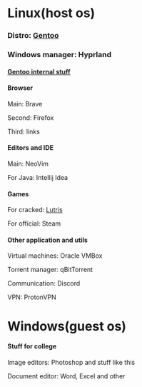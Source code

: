 # Linux(host os)

### Distro: [Gentoo](https://wiki.gentoo.org/wiki/Handbook:AMD64)

### Windows manager: Hyprland

#### [Gentoo internal stuff]()

#### Browser

Main: Brave

Second: Firefox

Third: links

#### Editors and IDE

Main: NeoVim

For Java: Intellij Idea



#### Games
For cracked: [Lutris](https://wiki.gentoo.org/wiki/Lutris)

For official: Steam

#### Other application and utils

Virtual machines: Oracle VMBox

Torrent manager: qBitTorrent 

Communication: Discord 

VPN: ProtonVPN

# Windows(guest os)

#### Stuff for college

Image editors: Photoshop and stuff like this

Document editor: Word, Excel and other